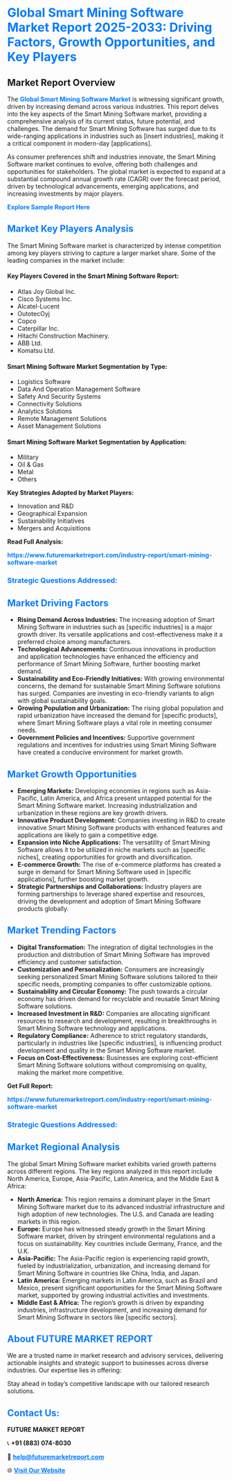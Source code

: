 <h1 style="color: #007BFF;">Global Smart Mining Software Market Report 2025-2033: Driving Factors, Growth Opportunities, and Key Players</h1>

<section id="overview">
<h2>Market Report Overview</h2>
<p>The <a href="https://www.futuremarketreport.com/industry-report/smart-mining-software-market" style="color: #007BFF; text-decoration: none;"><strong>Global Smart Mining Software Market</strong></a> is witnessing significant growth, driven by increasing demand across various industries. This report delves into the key aspects of the Smart Mining Software market, providing a comprehensive analysis of its current status, future potential, and challenges. The demand for Smart Mining Software has surged due to its wide-ranging applications in industries such as [insert industries], making it a critical component in modern-day [applications].</p>
<p>As consumer preferences shift and industries innovate, the Smart Mining Software market continues to evolve, offering both challenges and opportunities for stakeholders. The global market is expected to expand at a substantial compound annual growth rate (CAGR) over the forecast period, driven by technological advancements, emerging applications, and increasing investments by major players.</p>
</section>

<section id="overview">
<p><a href="https://www.futuremarketreport.com/request-sample/reportId=54870" style="color: #007BFF; text-decoration: none;"><strong>Explore Sample Report Here</strong></a></p>
</section>

<section id="key-players">
<h2 style="color: #007BFF;">Market Key Players Analysis</h2>
<p>The Smart Mining Software market is characterized by intense competition among key players striving to capture a larger market share. Some of the leading companies in the market include:</p>
<h4>Key Players Covered in the Smart Mining Software Report:</h4>
<ul><li>Atlas Joy Global Inc.</li><li>Cisco Systems Inc.</li><li>Alcatel-Lucent</li><li>OutotecOyj</li><li>Copco</li><li>Caterpillar Inc.</li><li>Hitachi Construction Machinery.</li><li>ABB Ltd.</li><li>Komatsu Ltd.</li></ul>
<h4>Smart Mining Software Market Segmentation by Type:</h4>
<ul><li>Logistics Software</li><li>Data And Operation Management Software</li><li>Safety And Security Systems</li><li>Connectivity Solutions</li><li>Analytics Solutions</li><li>Remote Management Solutions</li><li>Asset Management Solutions</li></ul>

<h4>Smart Mining Software Market Segmentation by Application:</h4>
<ul><li>Military</li><li>Oil &amp; Gas</li><li>Metal</li><li>Others</li></ul>
<p><strong>Key Strategies Adopted by Market Players:</strong></p>
<ul>
<li>Innovation and R&D</li>
<li>Geographical Expansion</li>
<li>Sustainability Initiatives</li>
<li>Mergers and Acquisitions</li>
</ul>
</section>

<section>
<p><strong>Read Full Analysis: </strong></p><a href="https://www.futuremarketreport.com/industry-report/smart-mining-software-market" style="color: #007BFF; text-decoration: none;"><strong>https://www.futuremarketreport.com/industry-report/smart-mining-software-market</strong></a>
<h3 style="color: #007BFF;">Strategic Questions Addressed:</h3>
</section>

<section id="driving-factors">
<h2 style="color: #007BFF;">Market Driving Factors</h2>
<ul>
<li><strong>Rising Demand Across Industries:</strong> The increasing adoption of Smart Mining Software in industries such as [specific industries] is a major growth driver. Its versatile applications and cost-effectiveness make it a preferred choice among manufacturers.</li>
<li><strong>Technological Advancements:</strong> Continuous innovations in production and application technologies have enhanced the efficiency and performance of Smart Mining Software, further boosting market demand.</li>
<li><strong>Sustainability and Eco-Friendly Initiatives:</strong> With growing environmental concerns, the demand for sustainable Smart Mining Software solutions has surged. Companies are investing in eco-friendly variants to align with global sustainability goals.</li>
<li><strong>Growing Population and Urbanization:</strong> The rising global population and rapid urbanization have increased the demand for [specific products], where Smart Mining Software plays a vital role in meeting consumer needs.</li>
<li><strong>Government Policies and Incentives:</strong> Supportive government regulations and incentives for industries using Smart Mining Software have created a conducive environment for market growth.</li>
</ul>
</section>

<section id="growth-opportunities">
<h2 style="color: #007BFF;">Market Growth Opportunities</h2>
<ul>
<li><strong>Emerging Markets:</strong> Developing economies in regions such as Asia-Pacific, Latin America, and Africa present untapped potential for the Smart Mining Software market. Increasing industrialization and urbanization in these regions are key growth drivers.</li>
<li><strong>Innovative Product Development:</strong> Companies investing in R&D to create innovative Smart Mining Software products with enhanced features and applications are likely to gain a competitive edge.</li>
<li><strong>Expansion into Niche Applications:</strong> The versatility of Smart Mining Software allows it to be utilized in niche markets such as [specific niches], creating opportunities for growth and diversification.</li>
<li><strong>E-commerce Growth:</strong> The rise of e-commerce platforms has created a surge in demand for Smart Mining Software used in [specific applications], further boosting market growth.</li>
<li><strong>Strategic Partnerships and Collaborations:</strong> Industry players are forming partnerships to leverage shared expertise and resources, driving the development and adoption of Smart Mining Software products globally.</li>
</ul>
</section>

<section id="trending-factors">
<h2 style="color: #007BFF;">Market Trending Factors</h2>
<ul>
<li><strong>Digital Transformation:</strong> The integration of digital technologies in the production and distribution of Smart Mining Software has improved efficiency and customer satisfaction.</li>
<li><strong>Customization and Personalization:</strong> Consumers are increasingly seeking personalized Smart Mining Software solutions tailored to their specific needs, prompting companies to offer customizable options.</li>
<li><strong>Sustainability and Circular Economy:</strong> The push towards a circular economy has driven demand for recyclable and reusable Smart Mining Software solutions.</li>
<li><strong>Increased Investment in R&D:</strong> Companies are allocating significant resources to research and development, resulting in breakthroughs in Smart Mining Software technology and applications.</li>
<li><strong>Regulatory Compliance:</strong> Adherence to strict regulatory standards, particularly in industries like [specific industries], is influencing product development and quality in the Smart Mining Software market.</li>
<li><strong>Focus on Cost-Effectiveness:</strong> Businesses are exploring cost-efficient Smart Mining Software solutions without compromising on quality, making the market more competitive.</li>
</ul>
</section>

<section>
<p><strong>Get Full Report: </strong></p><a href="https://www.futuremarketreport.com/industry-report/smart-mining-software-market" style="color: #007BFF; text-decoration: none;"><strong>https://www.futuremarketreport.com/industry-report/smart-mining-software-market</strong></a>
<h3 style="color: #007BFF;">Strategic Questions Addressed:</h3>
</section>


<section id="regional-analysis">
<h2 style="color: #007BFF;">Market Regional Analysis</h2>
<p>The global Smart Mining Software market exhibits varied growth patterns across different regions. The key regions analyzed in this report include North America, Europe, Asia-Pacific, Latin America, and the Middle East & Africa:</p>
<ul>
<li><strong>North America:</strong> This region remains a dominant player in the Smart Mining Software market due to its advanced industrial infrastructure and high adoption of new technologies. The U.S. and Canada are leading markets in this region.</li>
<li><strong>Europe:</strong> Europe has witnessed steady growth in the Smart Mining Software market, driven by stringent environmental regulations and a focus on sustainability. Key countries include Germany, France, and the U.K.</li>
<li><strong>Asia-Pacific:</strong> The Asia-Pacific region is experiencing rapid growth, fueled by industrialization, urbanization, and increasing demand for Smart Mining Software in countries like China, India, and Japan.</li>
<li><strong>Latin America:</strong> Emerging markets in Latin America, such as Brazil and Mexico, present significant opportunities for the Smart Mining Software market, supported by growing industrial activities and investments.</li>
<li><strong>Middle East & Africa:</strong> The region’s growth is driven by expanding industries, infrastructure development, and increasing demand for Smart Mining Software in sectors like [specific sectors].</li>
</ul>
</section>

<footer>
<h2 style="color: #007BFF;">About FUTURE MARKET REPORT</h2>
<p>We are a trusted name in market research and advisory services, delivering actionable insights and strategic support to businesses across diverse industries. Our expertise lies in offering:</p>

<p>Stay ahead in today’s competitive landscape with our tailored research solutions.</p>

<h2 style="color: #007BFF;">Contact Us:</h2>
<p><strong>FUTURE MARKET REPORT</strong></p>
<p>📞 <strong>+91 (883) 074-8030</strong></p>
<p>📧 <strong><a href="mailto:help@futuremarketreport.com" style="color: #007BFF;">help@futuremarketreport.com</a></strong></p>
<p>🌐 <strong><a href="https://www.futuremarketreport.com/" style="color: #007BFF;">Visit Our Website</a></strong></p>
</footer>